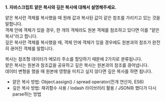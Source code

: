 **1. 자바스크립트 얕은 복사와 깊은 복사에 대해서 설명해주세요.**

얕은 복사란 객체를 복사했을 때 원래 값과 복사된 값이 같은 참조를 가리키고 있는 것을 말합니다.   
객체 안에 객체가 있을 경우, 한 개의 객체라도 원본 객체를 참조하고 있다면 이를 "얕은 복사"라고 합니다.   
깊은 복사란 객체를 복사했을 때, 객체 안에 객체가 있을 경우에도 원본과의 참조가 완전히 끊어진 객체를 말합니다.  

복사는 참조형 데이터가 메모리 주소를 할당하기 때문에 2가지로 분류됩니다.   
얕은 복사는 원본과 참조값을 공유하고 깊은 복사는 원본과의 참조를 끊어냅니다.   
데이터 변형을 했을 때 원본에 영향을 미치고 싶지 않다면 깊은 복사를 하면 됩니다.

+ 얕은 복사 방법: Object.assign() / spread operator(전개 연산자, ES6)
+ 깊은 복사 방법: 재귀함수 사용 / lodash 라이브러리 활용 / JSON화 했다가 다시 parse하는 방법
